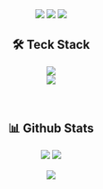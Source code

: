 <div align=center>
<img src="https://capsule-render.vercel.app/api?type=waving&height=150&fontAlign=80&fontAlignY=40&color=gradient&customColorList=0,1,7&section=header">

<img src="https://readme-typing-svg.demolab.com?font=Fira+Code&pause=1000&center=true&color=F765AF&repeat=false&width=435&lines=Hi%2C+I'm+JiYeon!👋">
<img src="https://readme-typing-svg.demolab.com?font=Fira+Code&pause=1000&center=true&color=F765AF&width=600&lines=Welcome+to+my+Github+profile+%3A&#41;;I+am+learning+front-end+development;interested+in+UI&#47;UX+and+responsive+web;like+to+learn+new+things">

## 🛠️ Teck Stack

<img src="https://skillicons.dev/icons?i=html,css,js,ts,react,vite,vercel&theme=dark"> <br />
<img src="https://skillicons.dev/icons?i=scss,styledcomponents,tailwind,git,github,figma,vscode&theme=dark"> <br />
<br /><br />

## 📊 Github Stats

<img src="http://github-profile-summary-cards.vercel.app/api/cards/stats?username=j2yn34&theme=dracula">
<img src="https://github-readme-stats.vercel.app/api/top-langs/?username=j2yn34&layout=compact&theme=dracula&hide_border=true&count_private=true">
<br /><br />

<img src="https://capsule-render.vercel.app/api?type=waving&height=100&fontAlign=80&fontAlignY=40&color=gradient&customColorList=0,1&section=footer">  
</div>

<!--
**j2yn34/j2yn34** is a ✨ _special_ ✨ repository because its `README.md` (this file) appears on your GitHub profile.

Here are some ideas to get you started:

- 🔭 I’m currently working on ...
- 🌱 I’m currently learning ...
- 👯 I’m looking to collaborate on ...
- 🤔 I’m looking for help with ...
- 💬 Ask me about ...
- 📫 How to reach me: ...
- 😄 Pronouns: ...
- ⚡ Fun fact: ...
-->
